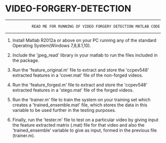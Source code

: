# VIDEO-FORGERY-DETECTION

-----------------------------------------------------------------------------------------
				READ ME FOR RUNNING OF VIDEO FORGERY DETECTION MATLAB CODE
-----------------------------------------------------------------------------------------


1. Install Matlab R2012a or above on your PC running any of the standard Operating System(Windows 7,8,8.1,10).

2. Include the 'jpeg_read' library in your matlab to run the files included in the package.

3. Run the 'feature_original.m' file to extract and store the 'ccpev548' extracted features in a 'cover.mat' file of the non-forged videos.

4. Run the 'feature_forged.m' file to extract and store the 'ccpev548' extracted features in a 'stego.mat' file of the forged videos.

5. Run the 'trainer.m' file to train the system on your training set which creates a 'trained_ensemble.mat' file, which stores the data in this variable to be used further in the testing purposes.

6. Finally, run the 'tester.m' file to test on a particular video by giving input the feature extracted matrix (.mat) file for that video and also the 'trained_ensemble' variable to give as input, formed in the previous file (trainer.m).
